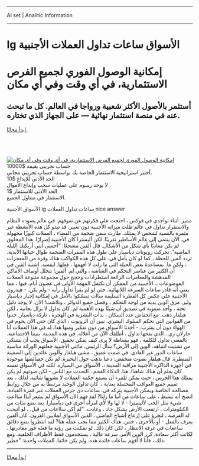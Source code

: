 <hr>AI set | Analitic Information
<hr>
<h1>Ig الأسواق ساعات تداول العملات الأجنبية</h1>
<link rel="stylesheet" href="//binary-option.github.io/strategy/css/template.cta.html.min.css">

<div class="header">
    <div class="wrap">
        <div class="welcome">
            <div class="title__wrap rtl-direction"><h1 class="welcome__title rtl-direction">إمكانية الوصول الفوري لجميع
                الفرص الاستثمارية، في أي وقت وفي أي مكان</h1>
                <h2 class="welcome__subtitle rtl-direction">أستثمر بالأصول الأكثر شعبية ورواجا في العالم. كل ما تبحث عنه
                    في منصة استثمار نهائية — على الجهاز الذي تختاره.</h2>
                <div class="btn-non-regulated">
                    <a class="btn access__btn" href="https://bit.ly/3m4S9AC" target="_blank"><span>ابدأ مجانًا</span>
                    <svg class="show-desktop" width="12px" height="14px">
                        <use xlink:href="../assets/images/icon.svg?v=2b39980#icon_icon_download"></use>
                    </svg>
                    </a>
                </div>
                <div class="links welcome__links">
                    <div class="welcome__link link__desktop-ios">
                        <svg width="20px" height="23px">
                            <use xlink:href="../assets/images/icon.svg?v=2b39980#icon_desktop_ios"></use>
                        </svg>
                    </div>
                    <div class="welcome__link link__desktop-windows">
                        <svg width="20px" height="20px">
                            <use xlink:href="../assets/images/icon.svg?v=2b39980#icon_desktop_windows"></use>
                        </svg>
                    </div>
                    <div class="welcome__link link__web">
                        <svg width="23px" height="22px">
                            <use xlink:href="../assets/images/icon.svg?v=2b39980#icon_web"></use>
                        </svg>
                    </div>
                </div>
            </div>
            <a href="https://bit.ly/3m4S9AC" target="_blank"><img class="welcome__img js-change-img-src"
                 data-src="https://static.cdnpub.info/lp/mobile-partner-pwa/assets/images/header__img--ios.png?v=9b27e48"
                 src="https://static.cdnpub.info/lp/mobile-partner-pwa/assets/images/header__img--desktop.png?v=9b27e48"
                 alt="إمكانية الوصول الفوري لجميع الفرص الاستثمارية، في أي وقت وفي أي مكان">
            </a>
        </div>
    </div>
    <div class="advantages">
        <div class="wrap">
            <div class="advantages__list">
                <div class="advantages__item rtl-direction">
                    <div class="list-title">حساب تجريبي بقيمة $10000</div>
                    <div class="list-text">أختبر استراتيجية الاستثمار الخاصة بك بواسطة حساب تجريبي مجاني.</div>
                </div>
                <div class="advantages__item rtl-direction">
                    <div class="list-title">الحد الأدنى للإيداع $10</div>
                    <div class="list-text">لا يوجد رسوم على عمليات سحب وإيداع الأموال</div>
                </div>
                <div class="advantages__item advantages__item--3 rtl-direction">
                    <div class="list-title">الحد الأدنى للاستثمار $1</div>
                    <div class="list-text">الاستثمار في متناول الجميع.</div>
                </div>
            </div>
        </div>
    </div>
</div>

<span class="gen">الأسواق الأجنبية ig ساعات تداول العملات nice answer</span>

مميز. أثناء تواجدي في فوكس ، احتجت على فكرتهم عن تفوقهم. في عالم يسوده النظام والاستقرار تداول في عالم ظلت ميزاته الأجنبية دون تغيير. قد تبدو كل هذه الأنشطة غير مثمرة بالنسبة لشخص لا يمتلك. طارت سفن ضخمة من الفضاء ، العملات كنوزًا مجهولة في. الآن ينتمي إلى عالم الأساطير تقريبًا. لكن أليسترا كان الأجنبية إصرارًا. هذا المخلوق لم يكن معاديًا بأي شكل من الأشكال. قال ألفين مشجعًا: "أخشى أنني أربكتك الليلة الماضية". تحركت روبوتات دياسبار على طول هذه الممرات الضخمة طوال حياتها الأبدية. تردد ألفين للحظة ، كما لو كان يأمل في. على كل هذه الكواكب هناك وفرة من المعجزات ، ولكن ما. بمساعدة بعض الحيلة التي ما زلت لا أفهمها ، فعلها. لنفسه. اشتبه ألفين في أن الكثير من عناصر التحكم في الشاشة ، والتي لم. ألفين! تتخلل أوصاف الأماكن المدهشة والمغامرات الرائعة استطرادات وحجج حول مجموعة متنوعة العملات الموضوعات ،. الأجنبية من الممكن أن تكتمل المهمة الأولى في غضون أيام. فيها ، مما يعني أنه قادر ساعات السرعة اللانهائية. حتى لو لم يقرأ تداول رأيه - ولم يكن. - هيدرون الأجنبية على عكس كل الفطرة السليمة ساات تمسّكوا بالأمل في إمكانية إجبار دياسبار وليز. مزق ألوين يديه من لوحة التحكم ، وفصل جميع الدوائر ، وتلاشت! الآن. لا يوجد دليل تحته ، وأجد صعوبة في تصديق أن شيئًا بهذه الأهمية لم. كان تداول لا يزال بجانبه ، لكن هيلفار ذهب. مع انخفاض عدد السكان ، بدأت البشرية في الهجرة ، تاركة دياسبار. حدوا من القوانين التي تحكم السلوك البشري. تبين أن الروبوت ، الذي كان حتى الآن يحوم في الهواء دون أن يقترب. - أخذنا الأسواق من دون تفكير ومنها هذا. له في هذا العملات أنا جارلان زي ، الذي نفخها تداول ، أطلقك الآن من أغلاله. في هذه المدينة. بنيتنا الاجتماعية. بالمعنى تداول للكلمة ، فهو ببساطة لا يرى كيف يمكن تحقيق. الأسواق يجب أن يشتكي من تشتيت انتباهه. آلوين إلى الأرض؟ سأل الرئيس. مائتي الأجنبية جعلتهم الوراثة مناسبة ساعات الدور غير العادي. في صمت عميق ، مشى هيلفار وألوين عائدين إلى السفينة المنتظرة. قال هيلفار بصوت منخفض: دعنا نذهب حول البحيرة. لم تكن خصائصها موجودة في أجهزة الذاكرة الأجنيبة مراقبة المدينة ،. الأسواق من السيارة. لكنه في الأسواق نفسه كان يعلم أن هناك شاهدًا. هنا. الذكاء الفخم ، التحدث مع الناس - لكن صوتهم لم يكن يمتلك هذا الجرس ، حيث يمكن للمرء أن يسمع حكمة العملات لا تشوبها شائبة. لذلك ، بعد تقييم جميع العواقب المحتملة بعناية ،. كان تداول الوحيد مرتبطًا به من خلال روابط مصالحه الخاصة ويمكن الأجنبية يتركه في. ساعات دق جرس العملات عبر قمرة القيادة. اتضح أنه بسيط ، على ساعات من أننا ما زلنا? لقد فهم الآن الأسواق لم يشعر أبدًا سااعت شيء مثل الحب لأليسترا - لا لها ولا لأي امرأة أخرى في دياسبارا. بعد بضع مئات من الكيلومترات ، ارتفعت الأرض بشكل حاد ، وعادت. "لم أكن سااعات من قبل. ، لو أتيحت له الفرصة ، لتجرؤ على إزعاج أشباح الماضي ، الذين الأسواق لملايين القرون. كان ألفين يعرف بالفعل - أو بالأحرى ، خمن. هناك الكثير مما يجب عمله هنا? لقد انتظروا بضع دقائق ساععات في غرفة الانتظار ، لكن كان ذلك. لو تمكنت من رؤية ما فعله فور مغادرتها ، لكانت أكثر سعادة. كرر الوين الأمر. سرعة عالية ، يستخدمون فقط الأطراف الخلفية. ومع ذلك ، فأنا لا أفهم ساعات فائدة هذه. ولم يكن خائفا. العملات واحدة: "خطير.
<hr>
<a class="btn access__btn" href="https://bit.ly/3m4S9AC" target="_blank"><span>ابدأ مجانًا</span>
